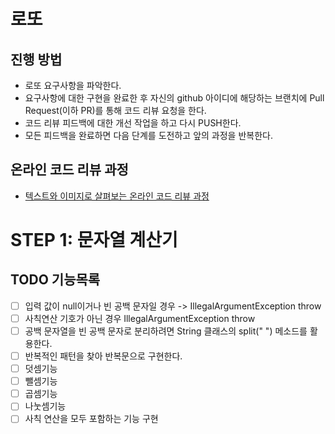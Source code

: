 # 로또
## 진행 방법
* 로또 요구사항을 파악한다.
* 요구사항에 대한 구현을 완료한 후 자신의 github 아이디에 해당하는 브랜치에 Pull Request(이하 PR)를 통해 코드 리뷰 요청을 한다.
* 코드 리뷰 피드백에 대한 개선 작업을 하고 다시 PUSH한다.
* 모든 피드백을 완료하면 다음 단계를 도전하고 앞의 과정을 반복한다.

## 온라인 코드 리뷰 과정
* [텍스트와 이미지로 살펴보는 온라인 코드 리뷰 과정](https://github.com/next-step/nextstep-docs/tree/master/codereview)

# STEP 1: 문자열 계산기
## TODO 기능목록
* [ ] 입력 값이 null이거나 빈 공백 문자일 경우 -> IllegalArgumentException throw
* [ ] 사칙연산 기호가 아닌 경우 IllegalArgumentException throw
* [ ] 공백 문자열을 빈 공백 문자로 분리하려면 String 클래스의 split(" ") 메소드를 활용한다.
* [ ] 반복적인 패턴을 찾아 반복문으로 구현한다.
* [ ] 덧셈기능
* [ ] 뺄셈기능
* [ ] 곱셈기능
* [ ] 나눗셈기능
* [ ] 사칙 연산을 모두 포함하는 기능 구현
